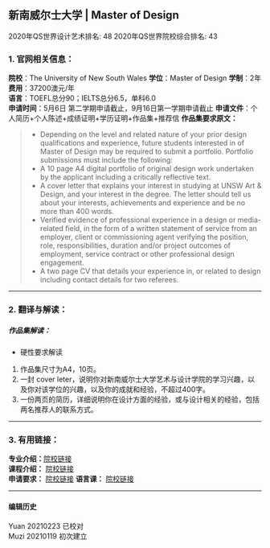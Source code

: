 ## 新南威尔士大学 | Master of Design

2020年QS世界设计艺术排名: 48
2020年QS世界院校综合排名: 43  

### 1. 官网相关信息：

**院校**：The University of New South Wales
**学位**：Master of Design
**学制**：2年  
**费用**：37200澳元/年  
**语言**：TOEFL总分90；IELTS总分6.5，单科6.0  
**申请时间**：5月6日 第二学期申请截止，9月16日第一学期申请截止
**申请文件**：个人简历+个人陈述+成绩证明+学历证明+作品集+推荐信
**作品集要求原文：**

> - Depending on the level and related nature of your prior design qualifications and experience, future students interested in of Master of Design may be required to submit a portfolio. Portfolio submissions must include the following:
> - A 10 page A4 digital portfolio of original design work undertaken by the applicant including a critically reflective text.
> - A cover letter that explains your interest in studying at UNSW Art & Design, and your interest in the degree. The letter should tell us about your interests, achievements and experience and be no more than 400 words.
> - Verified evidence of professional experience in a design or media-related field, in the form of a written statement of service from an employer, client or commissioning agent verifying the position, role, responsibilities, duration and/or project outcomes of employment, service contract or other professional design engagement.
> - A two page CV that details your experience in, or related to design including contact details for two referees.

---

### 2. 翻译与解读：


##### 作品集解读：
- 硬性要求解读
1. 作品集尺寸为A4，10页。
2. 一封 cover leter，说明你对新南威尔士大学艺术与设计学院的学习兴趣，以及你对该学位的兴趣，以及你的成就和经验，不超过400字。
3. 一份两页的简历，详细说明你在设计方面的经验，或与设计相关的经验，包括两名推荐人的联系方式。



---


### 3. 有用链接：

**专业介绍：**[院校链接](https://artdesign.unsw.edu.au/future-students/postgraduate-coursework-degrees/master-design)  
**课程介绍：** [院校链接](https://artdesign.unsw.edu.au/future-students/postgraduate-coursework-degrees/master-design#overview)  
**申请要求：** [院校链接](https://artdesign.unsw.edu.au/future-students/postgraduate-coursework-degrees/master-design#admission)
**语言课：** [院校链接](https://www.unswglobal.unsw.edu.au/programs-courses/english-language/)


---


#### 编辑历史
Yuan 20210223 已校对  
Muzi 20210119 初次建立
